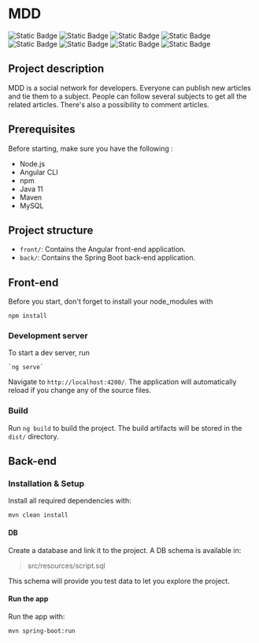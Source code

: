 # MDD

![Static Badge](https://img.shields.io/badge/TypeScript-4.7.2-blue) ![Static Badge](https://img.shields.io/badge/Angular-14.1.0-purple) ![Static Badge](https://img.shields.io/badge/Tailwind_CSS-3.4.17-skyblue) ![Static Badge](https://img.shields.io/badge/Angular_Material-14.2.5-violet)
![Static Badge](https://img.shields.io/badge/Java-11-green) ![Static Badge](https://img.shields.io/badge/Spring_Boot-2.7.3-green) ![Static Badge](https://img.shields.io/badge/MySQL-yellow) ![Static Badge](https://img.shields.io/badge/Maven-orange) 
## Project description

MDD is a social network for developers. Everyone can publish new articles and tie them to a subject. 
People can follow several subjects to get all the related articles. There's also a possibility to comment articles. 

## Prerequisites  

Before starting, make sure you have the following : 

- Node.js
- Angular CLI
-  npm
-  Java 11 
-  Maven 
-  MySQL
  
## Project structure 

-   `front/`: Contains the Angular front-end application.
-   `back/`: Contains the Spring Boot back-end application.

## Front-end

Before you start, don't forget to install your node_modules with

    npm install

### Development server

To start a dev server, run 

    `ng serve`

Navigate to `http://localhost:4200/`. The application will automatically reload if you change any of the source files.

### Build

Run `ng build` to build the project. The build artifacts will be stored in the `dist/` directory.


## Back-end

### Installation & Setup

Install all required dependencies with:

``` mvn clean install ```

#### DB 

Create a database and link it to the project. A DB schema is available in:
>src/resources/script.sql

This schema will provide you test data to let you explore the project. 

#### Run the app

Run the app with:

```mvn spring-boot:run ```
